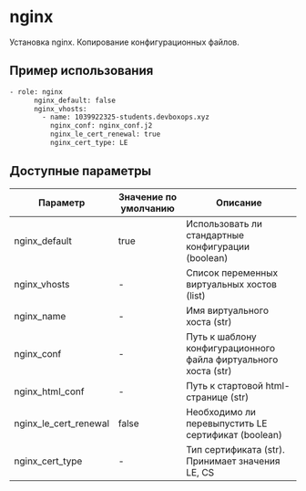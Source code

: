 # nginx

Установка nginx. Копирование конфигурационных файлов.

## Пример использования

```bash
- role: nginx
      nginx_default: false
      nginx_vhosts:
        - name: 1039922325-students.devboxops.xyz
          nginx_conf: nginx_conf.j2
          nginx_le_cert_renewal: true
          nginx_cert_type: LE
```

## Доступные параметры

Параметр| Значение по умолчанию|Описание
 --- | --- | ---
nginx_default|true|Использовать ли стандартные конфигурации (boolean)
nginx_vhosts|-|Список переменных виртуальных хостов (list)
nginx_name|-|Имя виртуального хоста (str)
nginx_conf|-|Путь к шаблону конфигурационного файла фиртуального хоста (str)
nginx_html_conf|-|Путь к стартовой html-странице (str)
nginx_le_cert_renewal|false|Необходимо ли перевыпустить LE сертификат (boolean)
nginx_cert_type|-|Тип сертификата (str). Принимает значения LE, CS